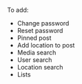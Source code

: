 To add:

- Change password
- Reset password
- Pinned post
- Add location to post
- Media search
- User search
- Location search
- Lists